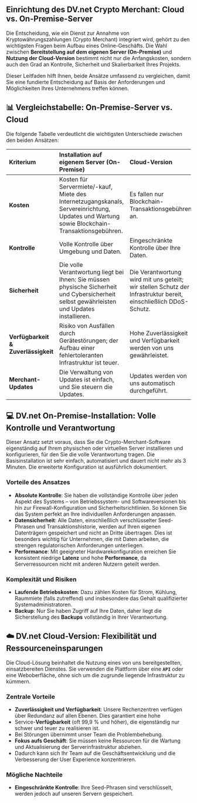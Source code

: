 ## Einrichtung des DV.net Crypto Merchant: Cloud vs. On-Premise-Server

Die Entscheidung, wie ein Dienst zur Annahme von Kryptowährungszahlungen (Crypto Merchant) integriert wird, gehört zu den wichtigsten Fragen beim Aufbau eines Online-Geschäfts. Die Wahl zwischen **Bereitstellung auf dem eigenen Server (On-Premise)** und **Nutzung der Cloud-Version** bestimmt nicht nur die Anfangskosten, sondern auch den Grad an Kontrolle, Sicherheit und Skalierbarkeit Ihres Projekts.

Dieser Leitfaden hilft Ihnen, beide Ansätze umfassend zu vergleichen, damit Sie eine fundierte Entscheidung auf Basis der Anforderungen und Möglichkeiten Ihres Unternehmens treffen können.


## 📊 Vergleichstabelle: On-Premise-Server vs. Cloud

Die folgende Tabelle verdeutlicht die wichtigsten Unterschiede zwischen den beiden Ansätzen:

| Kriterium | Installation auf eigenem Server (On-Premise) | Cloud-Version |
|:---|:---|:---|
| **Kosten** | Kosten für Servermiete/-kauf, Miete des Internetzugangskanals, Servereinrichtung, Updates und Wartung sowie Blockchain-Transaktionsgebühren. | Es fallen nur Blockchain-Transaktionsgebühren an. |
| **Kontrolle** | Volle Kontrolle über Umgebung und Daten. | Eingeschränkte Kontrolle über Ihre Daten. |
| **Sicherheit** | Die volle Verantwortung liegt bei Ihnen: Sie müssen physische Sicherheit und Cybersicherheit selbst gewährleisten und Updates installieren. | Die Verantwortung wird mit uns geteilt; wir stellen Schutz der Infrastruktur bereit, einschließlich DDoS-Schutz. |
| **Verfügbarkeit & Zuverlässigkeit** | Risiko von Ausfällen durch Gerätestörungen; der Aufbau einer fehlertoleranten Infrastruktur ist teuer. | Hohe Zuverlässigkeit und Verfügbarkeit werden von uns gewährleistet. |
| **Merchant-Updates** | Die Verwaltung von Updates ist einfach, und Sie steuern die Updates. | Updates werden von uns automatisch durchgeführt. |


## 💻 DV.net On-Premise-Installation: Volle Kontrolle und Verantwortung

Dieser Ansatz setzt voraus, dass Sie die Crypto-Merchant-Software eigenständig auf Ihrem physischen oder virtuellen Server installieren und konfigurieren, für den Sie die volle Verantwortung tragen. Die Basisinstallation ist sehr einfach, automatisiert und dauert nicht mehr als 3 Minuten. Die erweiterte Konfiguration ist ausführlich dokumentiert.

### Vorteile des Ansatzes
- **Absolute Kontrolle**: Sie haben die vollständige Kontrolle über jeden Aspekt des Systems – von Betriebssystem- und Softwareversionen bis hin zur Firewall-Konfiguration und Sicherheitsrichtlinien. So können Sie das System perfekt an Ihre individuellen Anforderungen anpassen.
- **Datensicherheit**: Alle Daten, einschließlich verschlüsselter Seed-Phrasen und Transaktionshistorie, werden auf Ihren eigenen Datenträgern gespeichert und nicht an Dritte übertragen. Dies ist besonders wichtig für Unternehmen, die mit Daten arbeiten, die strengen regulatorischen Anforderungen unterliegen.
- **Performance**: Mit geeigneter Hardwarekonfiguration erreichen Sie konsistent niedrige **Latenz** und hohe **Performance**, da Serverressourcen nicht mit anderen Nutzern geteilt werden.

### Komplexität und Risiken
- **Laufende Betriebskosten**: Dazu zählen Kosten für Strom, Kühlung, Raummiete (falls zutreffend) und insbesondere das Gehalt qualifizierter Systemadministratoren.
- **Backup**: Nur Sie haben Zugriff auf Ihre Daten, daher liegt die Sicherstellung des **Backups** vollständig in Ihrer Verantwortung.

## ☁️ DV.net Cloud-Version: Flexibilität und Ressourceneinsparungen

Die Cloud-Lösung beinhaltet die Nutzung eines von uns bereitgestellten, einsatzbereiten Dienstes. Sie verwenden die Plattform über eine **`API`** oder eine Weboberfläche, ohne sich um die zugrunde liegende Infrastruktur zu kümmern.

### Zentrale Vorteile
- **Zuverlässigkeit und Verfügbarkeit**: Unsere Rechenzentren verfügen über Redundanz auf allen Ebenen. Dies garantiert eine hohe
- Service-**Verfügbarkeit** (oft 99,9 % und höher), die eigenständig nur schwer und teuer zu realisieren ist.
- Bei Störungen übernimmt unser Team die Problembehebung.
- **Fokus aufs Geschäft**: Sie müssen keine Ressourcen für die Wartung und Aktualisierung der Serverinfrastruktur abziehen.
- Dadurch kann sich Ihr Team auf die Geschäftsentwicklung und die Verbesserung der User Experience konzentrieren.

### Mögliche Nachteile
- **Eingeschränkte Kontrolle**: Ihre Seed-Phrasen sind verschlüsselt, werden jedoch auf unseren Servern gespeichert.